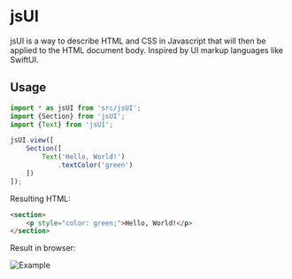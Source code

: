 # jsUI

jsUI is a way to describe HTML and CSS in Javascript that will then be applied to the HTML document body. Inspired by UI markup languages like SwiftUI.

## Usage

```javascript
import * as jsUI from 'src/jsUI';
import {Section} from 'jsUI';
import {Text} from 'jsUI';

jsUI.view([
	Section([
		Text('Hello, World!')
			.textColor('green')
	])
]);
```

Resulting HTML:

```html
<section>
    <p style="color: green;">Hello, World!</p>
</section>
```

Result in browser:

![Example](https://i.imgur.com/8MgKcE4.png)
